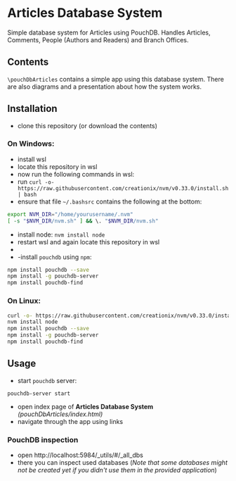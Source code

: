 # Articles Database System
Simple database system for Articles using PouchDB. Handles Articles, Comments, People (Authors and Readers) and Branch Offices.

## Contents
`\pouchDbArticles` contains a simple app using this database system. There are also diagrams and a presentation about how the system works.

## Installation
- clone this repository (or download the contents)


### On Windows:
- install wsl
- locate this repository in wsl 
- now run the following commands in wsl:
- run `curl -o- https://raw.githubusercontent.com/creationix/nvm/v0.33.0/install.sh | bash`
- ensure that file `~/.bashsrc` contains the following at the bottom:
```sh
export NVM_DIR="/home/yourusername/.nvm"
[ -s "$NVM_DIR/nvm.sh" ] && \. "$NVM_DIR/nvm.sh"
```
- install node:  `nvm install node`
- restart wsl and again locate this repository in wsl
- 
- -install `pouchdb` using `npm`:
```sh
npm install pouchdb --save
npm install -g pouchdb-server
npm install pouchdb-find
```

### On Linux:
```sh
curl -o- https://raw.githubusercontent.com/creationix/nvm/v0.33.0/install.sh | bash
nvm install node
npm install pouchdb --save
npm install -g pouchdb-server
npm install pouchdb-find
```

## Usage
- start `pouchdb` server:
```
pouchdb-server start
```

- open index page of **Articles Database System** *(pouchDbArticles/index.html)*
- navigate through the app using links

### PouchDB inspection
- open http://localhost:5984/_utils/#/_all_dbs
- there you can inspect used databases
(*Note that some databases might not be created yet if you didn't use them in the provided application*)
